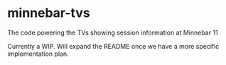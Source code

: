 # minnebar-tvs
The code powering the TVs showing session information at Minnebar 11

Currently a WIP. Will expand the README once we have a more specific implementation plan.
